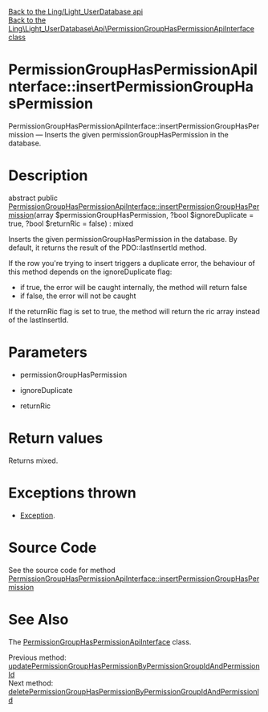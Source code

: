 [Back to the Ling/Light_UserDatabase api](https://github.com/lingtalfi/Light_UserDatabase/blob/master/doc/api/Ling/Light_UserDatabase.md)<br>
[Back to the Ling\Light_UserDatabase\Api\PermissionGroupHasPermissionApiInterface class](https://github.com/lingtalfi/Light_UserDatabase/blob/master/doc/api/Ling/Light_UserDatabase/Api/PermissionGroupHasPermissionApiInterface.md)


PermissionGroupHasPermissionApiInterface::insertPermissionGroupHasPermission
================



PermissionGroupHasPermissionApiInterface::insertPermissionGroupHasPermission — Inserts the given permissionGroupHasPermission in the database.




Description
================


abstract public [PermissionGroupHasPermissionApiInterface::insertPermissionGroupHasPermission](https://github.com/lingtalfi/Light_UserDatabase/blob/master/doc/api/Ling/Light_UserDatabase/Api/PermissionGroupHasPermissionApiInterface/insertPermissionGroupHasPermission.md)(array $permissionGroupHasPermission, ?bool $ignoreDuplicate = true, ?bool $returnRic = false) : mixed




Inserts the given permissionGroupHasPermission in the database.
By default, it returns the result of the PDO::lastInsertId method.

If the row you're trying to insert triggers a duplicate error, the behaviour of this method depends on
the ignoreDuplicate flag:
- if true, the error will be caught internally, the method will return false
- if false, the error will not be caught

If the returnRic flag is set to true, the method will return the ric array instead of the lastInsertId.




Parameters
================


- permissionGroupHasPermission

    

- ignoreDuplicate

    

- returnRic

    


Return values
================

Returns mixed.


Exceptions thrown
================

- [Exception](http://php.net/manual/en/class.exception.php).&nbsp;







Source Code
===========
See the source code for method [PermissionGroupHasPermissionApiInterface::insertPermissionGroupHasPermission](https://github.com/lingtalfi/Light_UserDatabase/blob/master/Api/PermissionGroupHasPermissionApiInterface.php#L61-L61)


See Also
================

The [PermissionGroupHasPermissionApiInterface](https://github.com/lingtalfi/Light_UserDatabase/blob/master/doc/api/Ling/Light_UserDatabase/Api/PermissionGroupHasPermissionApiInterface.md) class.

Previous method: [updatePermissionGroupHasPermissionByPermissionGroupIdAndPermissionId](https://github.com/lingtalfi/Light_UserDatabase/blob/master/doc/api/Ling/Light_UserDatabase/Api/PermissionGroupHasPermissionApiInterface/updatePermissionGroupHasPermissionByPermissionGroupIdAndPermissionId.md)<br>Next method: [deletePermissionGroupHasPermissionByPermissionGroupIdAndPermissionId](https://github.com/lingtalfi/Light_UserDatabase/blob/master/doc/api/Ling/Light_UserDatabase/Api/PermissionGroupHasPermissionApiInterface/deletePermissionGroupHasPermissionByPermissionGroupIdAndPermissionId.md)<br>

